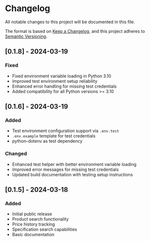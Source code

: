 # Changelog

All notable changes to this project will be documented in this file.

The format is based on [Keep a Changelog](https://keepachangelog.com/en/1.1.0/),
and this project adheres to [Semantic Versioning](https://semver.org/spec/v2.0.0.html).

## [0.1.8] - 2024-03-19

### Fixed
- Fixed environment variable loading in Python 3.10
- Improved test environment setup reliability
- Enhanced error handling for missing test credentials
- Added compatibility for all Python versions >= 3.10

## [0.1.6] - 2024-03-19

### Added
- Test environment configuration support via `.env.test`
- `.env.example` template for test credentials
- python-dotenv as test dependency

### Changed
- Enhanced test helper with better environment variable loading
- Improved error messages for missing test credentials
- Updated build documentation with testing setup instructions

## [0.1.5] - 2024-03-18

### Added
- Initial public release
- Product search functionality
- Price history tracking
- Specification search capabilities
- Basic documentation 